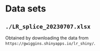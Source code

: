 # Data sets

## `./LR_splice_20230707.xlsx`

Obtained by downloading the data from `https://gwiggins.shinyapps.io/lr_shiny/`.

